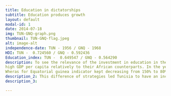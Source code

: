 ```yaml
---
title: Education in dictatorships
subtitle: Education produces growth
layout: default
modal-id: 1
date: 2014-07-18
img: TUN-GNQ-graph.png
thumbnail: TUN-GNQ-flag.jpeg
alt: image-alt
independence-date: TUN - 1956 / GNQ - 1968
HDI: TUN -  0.724560 / GNQ - 0.592436
Education_index: TUN -  0.649547 / GNQ - 0.564290 
description: To see the relevance of the investment in education in the variation of the Human Development Index , we decided to study two politically similar cases -i.e. dictatorship states- but had different strategies towards education. These two countries being Tunisia (TUN) and Equatorial guinea (GNQ). They had both suffered from a dictatorial regime during the period lasting from 1990 until 2010 . They both had 
high GDP per capita relatively to their African counterparts. In the year 2010 it was 3000 USD for Tunisia and 8000 USD for Equatorial Guinea . However during this period Tunisia invested 25% of its budget in education which allowed it to have stable primary enrollment rates ranging between 106% and 116%.
Wheras for Equatorial guinea indicator kept decreasing from 150% to 80% due to a lack of investment in education by the government (5.2% in 1998 - from World Bank database).
description_2: This difference of strategies led Tunisia to have an increasing Human Development Index going from 0.56 to 0.72 while the Equatorial guinea index only changed from 0.53 to 0.58 in this 15-year period. Moreover, this slight increase is mainly due to the discovery of the oil in Equatorial guinea by an american company, which transformed GNQ to an oil-exporting country. However, poverty rates are still high despite the high income per capita.
description_3:

---
```

